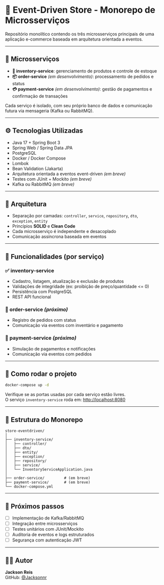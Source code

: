 
# 🧩 Event-Driven Store - Monorepo de Microsserviços

Repositório monolítico contendo os três microsserviços principais de uma aplicação e-commerce baseada em arquitetura orientada a eventos.

---

## 📌 Microsserviços

- **🛒 inventory-service**: gerenciamento de produtos e controle de estoque  
- **📦 order-service** *(em desenvolvimento)*: processamento de pedidos e status  
- **💳 payment-service** *(em desenvolvimento)*: gestão de pagamentos e confirmação de transações  

Cada serviço é isolado, com seu próprio banco de dados e comunicação futura via mensageria (Kafka ou RabbitMQ).

---

## ⚙️ Tecnologias Utilizadas

- Java 17 + Spring Boot 3
- Spring Web / Spring Data JPA
- PostgreSQL
- Docker / Docker Compose
- Lombok
- Bean Validation (Jakarta)
- Arquitetura orientada a eventos event-driven *(em breve)*
- Testes com JUnit + Mockito *(em breve)*
- Kafka ou RabbitMQ *(em breve)*

---

## 🧱 Arquitetura

- Separação por camadas: `controller`, `service`, `repository`, `dto`, `exception`, `entity`
- Princípios **SOLID** e **Clean Code**
- Cada microsserviço é independente e desacoplado
- Comunicação assíncrona baseada em eventos

---

## 🚀 Funcionalidades (por serviço)

### ✅ inventory-service
- Cadastro, listagem, atualização e exclusão de produtos
- Validações de integridade (ex: proibição de preço/quantidade <= 0)
- Persistência com PostgreSQL
- REST API funcional

### 🔄 order-service *(próximo)*
- Registro de pedidos com status
- Comunicação via eventos com inventário e pagamento

### 💸 payment-service *(próximo)*
- Simulação de pagamentos e notificações
- Comunicação via eventos com pedidos

---

## 🐳 Como rodar o projeto

```bash
docker-compose up -d
```

Verifique se as portas usadas por cada serviço estão livres.  
O serviço `inventory-service` roda em: [http://localhost:8080](http://localhost:8080)

---

## 📁 Estrutura do Monorepo

```
store-eventdriven/
│
├── inventory-service/
│   ├── controller/
│   ├── dto/
│   ├── entity/
│   ├── exception/
│   ├── repository/
│   ├── service/
│   └── InventoryServiceApplication.java
│
├── order-service/         # (em breve)
├── payment-service/       # (em breve)
└── docker-compose.yml
```

---

## 📌 Próximos passos

- [ ] Implementação de Kafka/RabbitMQ
- [ ] Integração entre microsserviços
- [ ] Testes unitários com JUnit/Mockito
- [ ] Auditoria de eventos e logs estruturados
- [ ] Segurança com autenticação JWT

---

## 👨‍💻 Autor

**Jackson Reis**  
GitHub: [@Jacksonnr](https://github.com/Jacksonnr)
